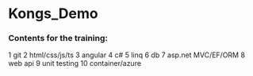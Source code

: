 # Kongs_Demo

### Contents for the training:

1 git 
2 html/css/js/ts
3 angular
4 c#
5 linq
6 db
7 asp.net MVC/EF/ORM
8 web api
9 unit testing
10 container/azure
